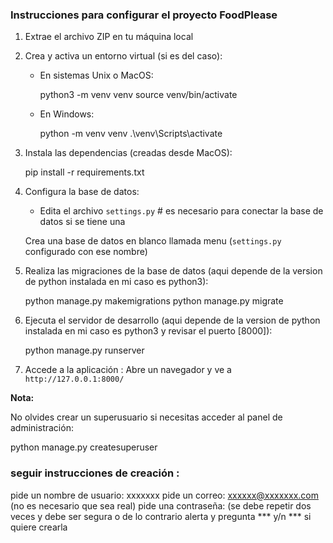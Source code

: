 
### Instrucciones para configurar el proyecto FoodPlease ###

1. Extrae el archivo ZIP en tu máquina local

2. Crea y activa un entorno virtual (si es del caso):
    - En sistemas Unix o MacOS:
        
        python3 -m venv venv
        source venv/bin/activate
        
    - En Windows:
        
        python -m venv venv
        .\\venv\\Scripts\\activate
        

3. Instala las dependencias (creadas desde MacOS):
    
    pip install -r requirements.txt
    

4. Configura la base de datos:

    - Edita el archivo `settings.py` # es necesario para conectar la base de datos si se tiene una 

	Crea una base de datos en blanco llamada menu (`settings.py` configurado con ese nombre)


5. Realiza las migraciones de la base de datos (aqui depende de la version de python instalada en mi caso es python3):
    
    python manage.py makemigrations
    python manage.py migrate
    

6. Ejecuta el servidor de desarrollo (aqui depende de la version de python instalada en mi caso es python3 y revisar el puerto [8000]):
    
    python manage.py runserver
    

7. Accede a la aplicación :
    Abre un navegador y ve a `http://127.0.0.1:8000/`


**Nota:** 

No olvides crear un superusuario si necesitas acceder al panel de administración:

python manage.py createsuperuser

### seguir instrucciones de creación :

pide un nombre de usuario: xxxxxxx
pide un correo: xxxxxx@xxxxxxx.com  (no es necesario que sea real)
pide una contraseña: (se debe repetir dos veces y debe ser segura o de lo contrario alerta y pregunta  *** y/n *** si quiere crearla
